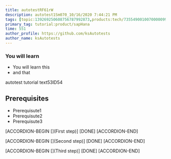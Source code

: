 ```yaml
---
title: autotestRF61rW
description: autotest1Sm070_10/16/2020 7:44:21 PM
tags: [topic:139269250608756787992873,products:tech/73554900100700000996,tutorial:experience/advanced]
primary_tag: tutorial:product/sapHana
time: 551
author_profile: https://github.com/ksAutotests
author_name: ksAutotests
---
```

### You will learn
- You will learn this
- and that

autotest tutorial text53lD54

## Prerequisites
- Prerequisute1
- Prerequisute2
- Prerequisute3

[ACCORDION-BEGIN [](First step)]
[DONE]
[ACCORDION-END]

[ACCORDION-BEGIN [](Second step)]
[DONE]
[ACCORDION-END]

[ACCORDION-BEGIN [](Third step)]
[DONE]
[ACCORDION-END]


